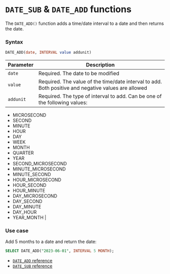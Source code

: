 # `DATE_SUB` & `DATE_ADD` functions

The `DATE_ADD()` function adds a time/date interval to a date and then returns
the date.

### Syntax

```sql
DATE_ADD(date, INTERVAL value addunit)
```

| Parameter | Description                                                                                         |
| --------- | --------------------------------------------------------------------------------------------------- |
| `date`    | Required. The date to be modified                                                                   |
| `value`   | Required. The value of the time/date interval to add. Both positive and negative values are allowed |
| `addunit` | Required. The type of interval to add. Can be one of the following values:                          |

- MICROSECOND
- SECOND
- MINUTE
- HOUR
- DAY
- WEEK
- MONTH
- QUARTER
- YEAR
- SECOND_MICROSECOND
- MINUTE_MICROSECOND
- MINUTE_SECOND
- HOUR_MICROSECOND
- HOUR_SECOND
- HOUR_MINUTE
- DAY_MICROSECOND
- DAY_SECOND
- DAY_MINUTE
- DAY_HOUR
- YEAR_MONTH |

### Use case

Add 5 months to a date and return the date:

```sql
SELECT DATE_ADD("2023-06-01", INTERVAL 5 MONTH);
```

- [`DATE_ADD` reference](https://www.w3schools.com/sql/func_mysql_date_add.asp)
- [`DATE_SUB` reference](https://www.w3schools.com/sql/func_mysql_date_sub.asp)
